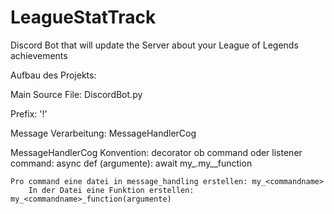 # LeagueStatTrack
Discord Bot that will update the Server about your League of Legends achievements


Aufbau des Projekts:

Main Source File:
    DiscordBot.py

Prefix: '!'

Message Verarbeitung:
    MessageHandlerCog

MessageHandlerCog Konvention:
    decorator ob command oder listener
        command: async def <commandname>(argumente):
                    await my_<commandname>.my_<commandname>_function

    Pro command eine datei in message_handling erstellen: my_<commandname>
        In der Datei eine Funktion erstellen: my_<commandname>_function(argumente)